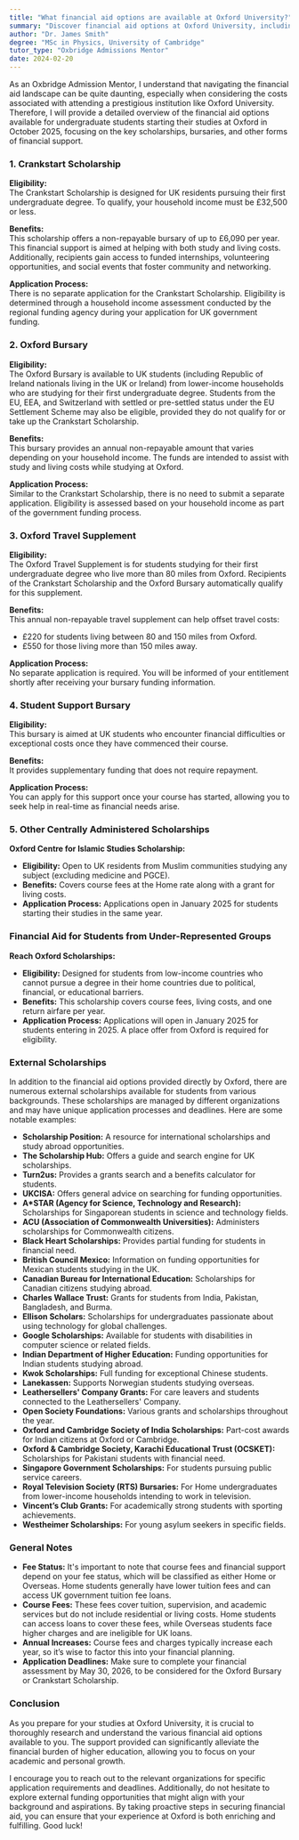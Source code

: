 ```yaml
---
title: "What financial aid options are available at Oxford University?"
summary: "Discover financial aid options at Oxford University, including scholarships and bursaries for undergraduate students starting in October 2025."
author: "Dr. James Smith"
degree: "MSc in Physics, University of Cambridge"
tutor_type: "Oxbridge Admissions Mentor"
date: 2024-02-20
---
```


As an Oxbridge Admission Mentor, I understand that navigating the financial aid landscape can be quite daunting, especially when considering the costs associated with attending a prestigious institution like Oxford University. Therefore, I will provide a detailed overview of the financial aid options available for undergraduate students starting their studies at Oxford in October 2025, focusing on the key scholarships, bursaries, and other forms of financial support.

### 1. Crankstart Scholarship

**Eligibility:**  
The Crankstart Scholarship is designed for UK residents pursuing their first undergraduate degree. To qualify, your household income must be £32,500 or less.

**Benefits:**  
This scholarship offers a non-repayable bursary of up to £6,090 per year. This financial support is aimed at helping with both study and living costs. Additionally, recipients gain access to funded internships, volunteering opportunities, and social events that foster community and networking.

**Application Process:**  
There is no separate application for the Crankstart Scholarship. Eligibility is determined through a household income assessment conducted by the regional funding agency during your application for UK government funding.

### 2. Oxford Bursary

**Eligibility:**  
The Oxford Bursary is available to UK students (including Republic of Ireland nationals living in the UK or Ireland) from lower-income households who are studying for their first undergraduate degree. Students from the EU, EEA, and Switzerland with settled or pre-settled status under the EU Settlement Scheme may also be eligible, provided they do not qualify for or take up the Crankstart Scholarship.

**Benefits:**  
This bursary provides an annual non-repayable amount that varies depending on your household income. The funds are intended to assist with study and living costs while studying at Oxford.

**Application Process:**  
Similar to the Crankstart Scholarship, there is no need to submit a separate application. Eligibility is assessed based on your household income as part of the government funding process.

### 3. Oxford Travel Supplement

**Eligibility:**  
The Oxford Travel Supplement is for students studying for their first undergraduate degree who live more than 80 miles from Oxford. Recipients of the Crankstart Scholarship and the Oxford Bursary automatically qualify for this supplement.

**Benefits:**  
This annual non-repayable travel supplement can help offset travel costs:
- £220 for students living between 80 and 150 miles from Oxford.
- £550 for those living more than 150 miles away.

**Application Process:**  
No separate application is required. You will be informed of your entitlement shortly after receiving your bursary funding information.

### 4. Student Support Bursary

**Eligibility:**  
This bursary is aimed at UK students who encounter financial difficulties or exceptional costs once they have commenced their course.

**Benefits:**  
It provides supplementary funding that does not require repayment.

**Application Process:**  
You can apply for this support once your course has started, allowing you to seek help in real-time as financial needs arise.

### 5. Other Centrally Administered Scholarships

**Oxford Centre for Islamic Studies Scholarship:**
- **Eligibility:** Open to UK residents from Muslim communities studying any subject (excluding medicine and PGCE).
- **Benefits:** Covers course fees at the Home rate along with a grant for living costs.
- **Application Process:** Applications open in January 2025 for students starting their studies in the same year.

### Financial Aid for Students from Under-Represented Groups

**Reach Oxford Scholarships:**
- **Eligibility:** Designed for students from low-income countries who cannot pursue a degree in their home countries due to political, financial, or educational barriers.
- **Benefits:** This scholarship covers course fees, living costs, and one return airfare per year.
- **Application Process:** Applications will open in January 2025 for students entering in 2025. A place offer from Oxford is required for eligibility.

### External Scholarships

In addition to the financial aid options provided directly by Oxford, there are numerous external scholarships available for students from various backgrounds. These scholarships are managed by different organizations and may have unique application processes and deadlines. Here are some notable examples:

- **Scholarship Position:** A resource for international scholarships and study abroad opportunities.
- **The Scholarship Hub:** Offers a guide and search engine for UK scholarships.
- **Turn2us:** Provides a grants search and a benefits calculator for students.
- **UKCISA:** Offers general advice on searching for funding opportunities.
- **A*STAR (Agency for Science, Technology and Research):** Scholarships for Singaporean students in science and technology fields.
- **ACU (Association of Commonwealth Universities):** Administers scholarships for Commonwealth citizens.
- **Black Heart Scholarships:** Provides partial funding for students in financial need.
- **British Council Mexico:** Information on funding opportunities for Mexican students studying in the UK.
- **Canadian Bureau for International Education:** Scholarships for Canadian citizens studying abroad.
- **Charles Wallace Trust:** Grants for students from India, Pakistan, Bangladesh, and Burma.
- **Ellison Scholars:** Scholarships for undergraduates passionate about using technology for global challenges.
- **Google Scholarships:** Available for students with disabilities in computer science or related fields.
- **Indian Department of Higher Education:** Funding opportunities for Indian students studying abroad.
- **Kwok Scholarships:** Full funding for exceptional Chinese students.
- **Lanekassen:** Supports Norwegian students studying overseas.
- **Leathersellers' Company Grants:** For care leavers and students connected to the Leathersellers' Company.
- **Open Society Foundations:** Various grants and scholarships throughout the year.
- **Oxford and Cambridge Society of India Scholarships:** Part-cost awards for Indian citizens at Oxford or Cambridge.
- **Oxford & Cambridge Society, Karachi Educational Trust (OCSKET):** Scholarships for Pakistani students with financial need.
- **Singapore Government Scholarships:** For students pursuing public service careers.
- **Royal Television Society (RTS) Bursaries:** For Home undergraduates from lower-income households intending to work in television.
- **Vincent’s Club Grants:** For academically strong students with sporting achievements.
- **Westheimer Scholarships:** For young asylum seekers in specific fields.

### General Notes

- **Fee Status:** It's important to note that course fees and financial support depend on your fee status, which will be classified as either Home or Overseas. Home students generally have lower tuition fees and can access UK government tuition fee loans.
- **Course Fees:** These fees cover tuition, supervision, and academic services but do not include residential or living costs. Home students can access loans to cover these fees, while Overseas students face higher charges and are ineligible for UK loans.
- **Annual Increases:** Course fees and charges typically increase each year, so it’s wise to factor this into your financial planning.
- **Application Deadlines:** Make sure to complete your financial assessment by May 30, 2026, to be considered for the Oxford Bursary or Crankstart Scholarship.

### Conclusion

As you prepare for your studies at Oxford University, it is crucial to thoroughly research and understand the various financial aid options available to you. The support provided can significantly alleviate the financial burden of higher education, allowing you to focus on your academic and personal growth.

I encourage you to reach out to the relevant organizations for specific application requirements and deadlines. Additionally, do not hesitate to explore external funding opportunities that might align with your background and aspirations. By taking proactive steps in securing financial aid, you can ensure that your experience at Oxford is both enriching and fulfilling. Good luck!
    